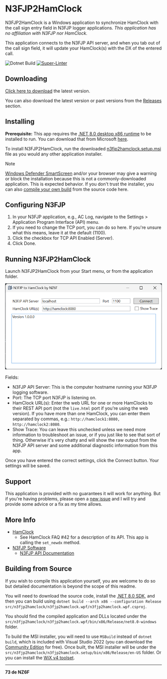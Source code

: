 # N3FJP2HamClock

N3FJP2HamClock is a Windows application to synchronize HamClock with the call sign entry field in N3FJP logger applications. _This application has no affiliation with N3FJP nor HamClock._

This application connects to the N3FJP API server, and when you tab out of the call sign field, it will update your HamClock(s) with the DX of the entered call.

![Dotnet Build](https://github.com/ChrisRomp/n3fjp2hamclock/actions/workflows/dotnet-build.yml) [![Super-Linter](https://github.com/ChrisRomp/n3fjp2hamclock/actions/workflows/super-linter.yml/badge.svg)](https://github.com/marketplace/actions/super-linter)

## Downloading

[Click here to download](https://github.com/ChrisRomp/n3fjp2hamclock/releases/latest/download/n3fjp2hamclock.setup.msi) the latest version.

You can also download the latest version or past versions from the [Releases](https://github.com/ChrisRomp/n3fjp2hamclock/releases) section.

## Installing

**Prerequisite:** This app requires the [.NET 8.0 desktop x86 runtime](https://dotnet.microsoft.com/en-us/download/dotnet/thank-you/runtime-desktop-8.0.0-windows-x86-installer?cid=getdotnetcore) to be installed to run. You can download that from Microsoft [here](https://dotnet.microsoft.com/en-us/download/dotnet/thank-you/runtime-desktop-8.0.0-windows-x86-installer?cid=getdotnetcore).

To install N3FJP2HamClock, run the downloaded [n3fjp2hamclock.setup.msi](https://github.com/ChrisRomp/n3fjp2hamclock/releases/latest/download/n3fjp2hamclock.setup.msi) file as you would any other application installer.

> [!NOTE]
> [Windows Defender SmartScreen](https://learn.microsoft.com/en-us/windows/security/operating-system-security/virus-and-threat-protection/microsoft-defender-smartscreen/) and/or your browser may give a warning or block the installation because this is not a commonly-downloaded application. This is expected behavior. If you don't trust the installer, you can also [compile your own build](#building-from-source) from the source code here.

## Configuring N3FJP

1. In your N3FJP application, e.g., AC Log, navigate to the Settings > Application Program Interface (API) menu.
1. If you need to change the TCP port, you can do so here. If you're unsure what this means, leave it at the default (1100).
1. Click the checkbox for TCP API Enabled (Server).
1. Click Done.

## Running N3FJP2HamClock

Launch N3FJP2HamClock from your Start menu, or from the application folder.

![Main Form](images/mainform.png)

Fields:

- N3FJP API Server: This is the computer hostname running your N3FJP logging software.
- Port: The TCP port N3FJP is listening on.
- HamClock URL(s): Enter the web URL for one or more HamClocks to their REST API port (not the `live.html` port if you're using the web version). If you have more than one HamClock, you can enter them separated by commas, e.g.: `http://hamclock1:8080, http://hamclock2:8080`.
- Show Trace: You can leave this unchecked unless we need more information to troubleshoot an issue, or if you just like to see that sort of thing. Otherwise it's very chatty and will show the raw output from the N3FJP API server and some additional diagnostic information from this app.

Once you have entered the correct settings, click the Connect button. Your settings will be saved.

## Support

This application is provided with no guarantees it will work for anything. But if you're having problems, please open a [new issue](https://github.com/ChrisRomp/n3fjp2hamclock/issues) and I will try and provide some advice or a fix as my time allows.

## More Info

- [HamClock](https://www.clearskyinstitute.com/ham/HamClock/)
  - See HamClock FAQ #42 for a description of its API. This app is calling the `set_newdx` method.
- [N3FJP Software](https://www.n3fjp.com/)
  - [N3FJP API Documentation](https://www.n3fjp.com/help/api.html)

## Building from Source

If you wish to compile this application yourself, you are welcome to do so but detailed documentation is beyond the scope of this readme.

You will need to download the source code, install the [.NET 8.0 SDK](https://dotnet.microsoft.com/en-us/download/dotnet/8.0), and then you can build using `dotnet build --arch x86 --configuration Release src/n3fjp2hamclock/n3fjp2hamclock.wpf/n3fjp2hamclock.wpf.csproj`.

You should find the compiled application and DLLs located under the `src/n3fjp2hamclock/n3fjp2hamclock.wpf/bin/x86/Release/net8.0-windows` folder.

To build the MSI installer, you will need to use `MSBuild` instead of `dotnet build`, which is included with Visual Studio 2022 (you can download the [Community Edition](https://visualstudio.microsoft.com/vs/community/) for free). Once built, the MSI installer will be under the `src/n3fjp2hamclock/n3fjp2hamclock.setup/bin/x86/Release/en-US` folder. Or you can install the [WiX v4 toolset](https://wixtoolset.org/docs/intro/).

---

**73 de NZ6F**
